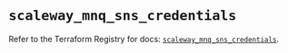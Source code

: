 # `scaleway_mnq_sns_credentials`

Refer to the Terraform Registry for docs: [`scaleway_mnq_sns_credentials`](https://registry.terraform.io/providers/scaleway/scaleway/2.59.0/docs/resources/mnq_sns_credentials).
